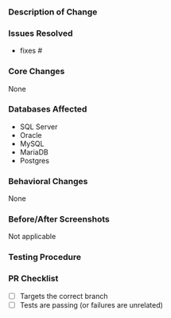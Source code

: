 <!-- WAIT! Before you submit this PR, make sure you're building on and targeting the right branch!
     - If this is an enhancement or contains Core changes or breaking changes, target master.
     - If the issue you're working on has a milestone, target the corresponding branch.
     - If this is a bug fix, target the branch of the latest stable version (unless the bug is only in a prerelease or master, of course!).
     See [Contributing](CONTRIBUTING.md) for more tips!

     PLEASE DELETE THE ALL THESE COMMENTS BEFORE SUBMITTING! THANKS!!!
 -->
### Description of Change ###

<!-- Describe your changes here. If you're fixing a regression, please also include a link to the commit that first introduced this issue, if possible. -->

### Issues Resolved ### 

<!-- Please use the format "fixes #xxxx" for each issue this PR addresses -->

- fixes #

### Core Changes ###
<!-- List all Core changes here (or just put None), example:

Added:
 - ...

Changed:
 - ...old => ...new
 
 Removed:
 - ...
 
 -->
 
 None

### Databases Affected ### 
<!-- Please list all databases affected by these changes -->

- SQL Server
- Oracle
- MySQL
- MariaDB
- Postgres

### Behavioral Changes ###
<!-- Describe any changes that may change how a user's app behaves or appears when upgrading to this version of the codebase. -->

None

### Before/After Screenshots ### 
<!-- If possible, take a screenshot of your test case before these changes were made and another screenshot after the changes were made to show possible visual changes. -->

Not applicable

### Testing Procedure ###
<!-- Please list the steps that should be taken to properly test these changes on each relevant platform. If you were unable to test these changes yourself on any or all platforms, please let us know. Also, if you are able to attach a video of your test run, you will be our personal hero. -->

### PR Checklist ###
<!-- To be completed by reviewers -->

- [ ] Targets the correct branch
- [ ] Tests are passing (or failures are unrelated)
